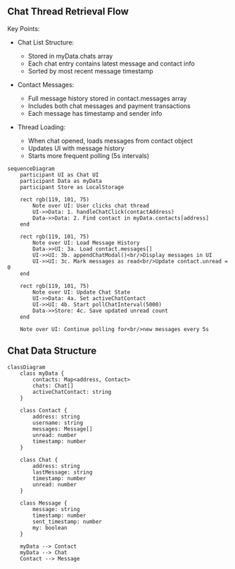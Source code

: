 ## Chat Thread Retrieval Flow

Key Points:

- Chat List Structure:

  - Stored in myData.chats array
  - Each chat entry contains latest message and contact info
  - Sorted by most recent message timestamp

- Contact Messages:

  - Full message history stored in contact.messages array
  - Includes both chat messages and payment transactions
  - Each message has timestamp and sender info

- Thread Loading:
  - When chat opened, loads messages from contact object
  - Updates UI with message history
  - Starts more frequent polling (5s intervals)

```mermaid
sequenceDiagram
    participant UI as Chat UI
    participant Data as myData
    participant Store as LocalStorage

    rect rgb(119, 101, 75)
        Note over UI: User clicks chat thread
        UI->>Data: 1. handleChatClick(contactAddress)
        Data->>Data: 2. Find contact in myData.contacts[address]
    end

    rect rgb(119, 101, 75)
        Note over UI: Load Message History
        Data->>UI: 3a. Load contact.messages[]
        UI->>UI: 3b. appendChatModal()<br/>Display messages in UI
        UI->>UI: 3c. Mark messages as read<br/>Update contact.unread = 0
    end

    rect rgb(119, 101, 75)
        Note over UI: Update Chat State
        UI->>Data: 4a. Set activeChatContact
        UI->>UI: 4b. Start pollChatInterval(5000)
        Data->>Store: 4c. Save updated unread count
    end

    Note over UI: Continue polling for<br/>new messages every 5s
```

## Chat Data Structure

```mermaid
classDiagram
    class myData {
        contacts: Map<address, Contact>
        chats: Chat[]
        activeChatContact: string
    }

    class Contact {
        address: string
        username: string
        messages: Message[]
        unread: number
        timestamp: number
    }

    class Chat {
        address: string
        lastMessage: string
        timestamp: number
        unread: number
    }

    class Message {
        message: string
        timestamp: number
        sent_timestamp: number
        my: boolean
    }

    myData --> Contact
    myData --> Chat
    Contact --> Message
```
